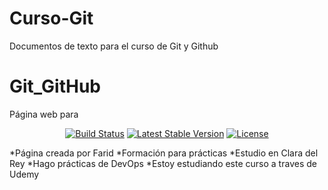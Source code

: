 # Curso-Git
Documentos de texto para el curso de Git y Github
# Git_GitHub
Página web para 
<p align="center">
<a href="https://github.com/laravel/framework/actions"><img src="https://github.com/laravel/framework/workflows/tests/badge.svg" alt="Build Status"></a>
<a href="https://packagist.org/packages/laravel/framework"><img src="https://img.shields.io/packagist/v/laravel/framework" alt="Latest Stable Version"></a>
<a href="https://packagist.org/packages/laravel/framework"><img src="https://img.shields.io/packagist/l/laravel/framework" alt="License"></a>
</p>
*Página creada por Farid
*Formación para prácticas
*Estudio en Clara del Rey
*Hago prácticas de DevOps
*Estoy estudiando este curso a traves de Udemy